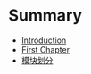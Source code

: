 # Summary

* [Introduction](README.md)
* [First Chapter](chapter1.md)
* [模块划分](mo-kuai-hua-fen.md)

